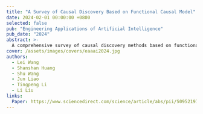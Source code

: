 ```yaml
---
title: "A Survey of Causal Discovery Based on Functional Causal Model"
date: 2024-02-01 00:00:00 +0800
selected: false
pub: "Engineering Applications of Artificial Intelligence"
pub_date: "2024"
abstract: >-
  A comprehensive survey of causal discovery methods based on functional causal models.
cover: /assets/images/covers/eaaai2024.jpg
authors:
  - Lei Wang
  - Shanshan Huang
  - Shu Wang
  - Jun Liao
  - Tingpeng Li
  - Li Liu
links:
  Paper: https://www.sciencedirect.com/science/article/abs/pii/S0952197624004160
---
```

